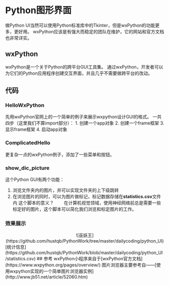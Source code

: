 # Python图形界面
做Python UI当然可以使用Python标准库中的Tkinter，但是wxPython的功能更多，更好用。
wxPython应该是有强大而稳定的团队在维护，它的网站和官方文档也非常详实。
## wxPython
wxPython是一个关于Python的跨平台GUI工具集。
通过wxPython，开发者可以为它们的Python应用程序创建交互界面，并且几乎不需要做跨平台的改动。
## 代码
### HelloWxPython
先用wxPython官网上的一个简单的例子来展示wxpython设计GUI的格式。
一共四步（这里我们不算import部分）：
	1. 创建一个app对象
	2. 创建一个frame框架
	3. 显示frame框架
	4. 启动app对象
### ComplicatedHello
更复杂一点的wxPython例子，添加了一些菜单和按钮。
### show_dic_picture
这个Python GUI有两个功能：
1. 浏览文件夹内的图片，并可以实现文件夹的上下级跳转
2. 在浏览图片的同时，可以为图片做标记，标记数据存储在**statistics.csv**文件内
这个脚本的意义？
&emsp;&emsp;在计算机视觉领域，使用神经网络前总是需要一些标定好的图片，这个脚本可以简化我们浏览和标定图片的工作。
### 效果展示
<center>![巫妖王](https://github.com/hustqb/PythonWork/tree/master/dailycoding/python_UI)</center>
[统计信息](https://github.com/hustqb/PythonWork/blob/master/dailycoding/python_UI/statistics.csv)
## 参考
wxPython小程序来自于[wxPython官方文档](https://www.wxpython.org/pages/overview/)
图片浏览器主要参考自——[使用wxpython实现的一个简单图片浏览器实例](http://www.jb51.net/article/52060.htm)